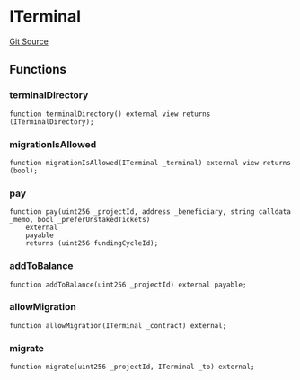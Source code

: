 # ITerminal

[Git Source](https://github.com/jbx-protocol/juice-contracts-v1/blob/71fd42afb0ef0d51606019d9a17dcb746505efd5/contracts/interfaces/ITerminal.sol)

## Functions

### terminalDirectory

```solidity
function terminalDirectory() external view returns (ITerminalDirectory);
```

### migrationIsAllowed

```solidity
function migrationIsAllowed(ITerminal _terminal) external view returns (bool);
```

### pay

```solidity
function pay(uint256 _projectId, address _beneficiary, string calldata _memo, bool _preferUnstakedTickets)
    external
    payable
    returns (uint256 fundingCycleId);
```

### addToBalance

```solidity
function addToBalance(uint256 _projectId) external payable;
```

### allowMigration

```solidity
function allowMigration(ITerminal _contract) external;
```

### migrate

```solidity
function migrate(uint256 _projectId, ITerminal _to) external;
```

